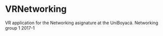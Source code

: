 # VRNetworking
VR application for the Networking asignature at the UniBoyacá. Networking group 1 2017-1
